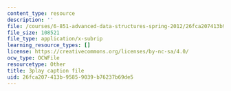 ```yaml
---
content_type: resource
description: ''
file: /courses/6-851-advanced-data-structures-spring-2012/26fca207413b95859039b76237b69de5_WqCWghETNDc.srt
file_size: 108521
file_type: application/x-subrip
learning_resource_types: []
license: https://creativecommons.org/licenses/by-nc-sa/4.0/
ocw_type: OCWFile
resourcetype: Other
title: 3play caption file
uid: 26fca207-413b-9585-9039-b76237b69de5
---
```

